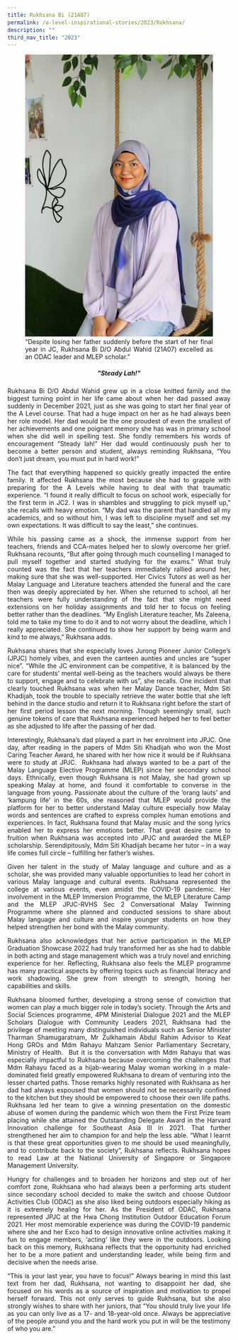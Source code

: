 ```yaml
---
title: Rukhsana Bi (21A07)
permalink: /a-level-inspirational-stories/2023/Rukhsana/
description: ""
third_nav_title: "2023"
---
```

<div align=justify>

<figure>
<img src="/images/Accomplishment/2023/2Rukshana Bi DO Abdul Walid.jpg">
<figcaption>“Despite losing her father suddenly before the start of her final year in JC, Rukhsana Bi D/O Abdul Wahid (21A07) excelled as an ODAC leader and MLEP scholar.”</figcaption></figure>

	
<center><h5>"Steady Lah!"</h5></center>

<p>Rukhsana Bi D/O Abdul Wahid grew up in a close knitted family and the biggest turning point in her life came about when her dad passed away suddenly in December 2021, just as she was going to start her final year of the A Level course. That had a huge impact on her as he had always been her role model. Her dad would be the one proudest of even the smallest of her achievements and one poignant memory she has was in primary school when she did well in spelling test. She fondly remembers his words of encouragement “Steady lah!” Her dad would continuously push her to become a better person and student, always reminding Rukhsana, “You don’t just dream, you must put in hard work!”</p>

<p>The fact that everything happened so quickly greatly impacted the entire family. It affected Rukhsana the most because she had to grapple with preparing for the A Levels while having to deal with that traumatic experience. “I found it really difficult to focus on school work, especially for the first term in JC2. I was in shambles and struggling to pick myself up,” she recalls with heavy emotion. “My dad was the parent that handled all my academics, and so without him, I was left to discipline myself and set my own expectations. It was difficult to say the least,” she continues.</p>

<p>While his passing came as a shock, the immense support from her teachers, friends and CCA-mates helped her to slowly overcome her grief. Rukhsana recounts, “But after going through much counselling I managed to pull myself together and started studying for the exams.” What truly counted was the fact that her teachers immediately rallied around her, making sure that she was well-supported. Her Civics Tutors as well as her Malay Language and Literature teachers attended the funeral and the care then was deeply appreciated by her. When she returned to school, all her teachers were fully understanding of the fact that she might need extensions on her holiday assignments and told her to focus on feeling better rather than the deadlines. “My English Literature teacher, Ms Zaleena, told me to take my time to do it and to not worry about the deadline, which I really appreciated. She continued to show her support by being warm and kind to me always,” Rukhsana adds.</p>

<p>Rukhsana shares that she especially loves Jurong Pioneer Junior College’s (JPJC) homely vibes, and even the canteen aunties and uncles are “super nice”. “While the JC environment can be competitive, it is balanced by the care for students’ mental well-being as the teachers would always be there to support, engage and to celebrate with us”, she recalls. One incident that clearly touched Rukhsana was when her Malay Dance teacher, Mdm Siti Khadijah, took the trouble to specially retrieve the water bottle that she left behind in the dance studio and return it to Rukhsana right before the start of her first period lesson the next morning. Though seemingly small, such genuine tokens of care that Rukhsana experienced helped her to feel better as she adjusted to life after the passing of her dad.</p>

<p>Interestingly, Rukhsana’s dad played a part in her enrolment into JPJC. One day, after reading in the papers of Mdm Siti Khadijah who won the Most Caring Teacher Award, he shared with her how nice it would be if Rukhsana were to study at JPJC.  Rukhsana had always wanted to be a part of the Malay Language Elective Programme (MLEP) since her secondary school days. Ethnically, even though Rukhsana is not Malay, she had grown up speaking Malay at home, and found it comfortable to converse in the language from young. Passionate about the culture of the ‘orang lauts’ and ‘kampung life’ in the 60s, she reasoned that MLEP would provide the platform for her to better understand Malay culture especially how Malay words and sentences are crafted to express complex human emotions and experiences. In fact, Rukhsana found that Malay music and the song lyrics enabled her to express her emotions better. That great desire came to fruition when Rukhsana was accepted into JPJC and awarded the MLEP scholarship. Serendipitously, Mdm Siti Khadijah became her tutor – in a way life comes full circle – fulfilling her father’s wishes.</p>

<p>Given her talent in the study of Malay language and culture and as a scholar, she was provided many valuable opportunities to lead her cohort in various Malay language and cultural events. Rukhsana represented the college at various events, even amidst the COVID-19 pandemic. Her involvement in the MLEP Immersion Programme, the MLEP Literature Camp and the MLEP JPJC-RVHS Sec 2 Conversational Malay Twinning Programme where she planned and conducted sessions to share about Malay language and culture and inspire younger students on how they helped strengthen her bond with the Malay community.</p>

<p>Rukhsana also acknowledges that her active participation in the MLEP Graduation Showcase 2022 had truly transformed her as she had to dabble in both acting and stage management which was a truly novel and enriching experience for her. Reflecting, Rukhsana also feels the MLEP programme has many practical aspects by offering topics such as financial literacy and work shadowing. She grew from strength to strength, honing her capabilities and skills.</p>

<p>Rukhsana bloomed further, developing a strong sense of conviction that women can play a much bigger role in today’s society. Through the Arts and Social Sciences programme, 4PM Ministerial Dialogue 2021 and the MLEP Scholars Dialogue with Community Leaders 2021, Rukhsana had the privilege of meeting many distinguished individuals such as Senior Minister Tharman Shamugaratnam, Mr Zulkhamain Abdul Rahim Advisor to Keat Hong GROs and Mdm Rahayu Mahzam Senior Parliamentary Secretary, Ministry of Health.  But it is the conversation with Mdm Rahayu that was especially impactful to Rukhsana because overcoming the challenges that Mdm Rahayu faced as a hijab-wearing Malay woman working in a male-dominated field greatly empowered Rukhsana to dream of venturing into the lesser charted paths. Those remarks highly resonated with Rukhsana as her dad had always espoused that women should not be necessarily confined to the kitchen but they should be empowered to choose their own life paths. Rukhsana led her team to give a winning presentation on the domestic abuse of women during the pandemic which won them the First Prize team placing while she attained the Outstanding Delegate Award in the Harvard Innovation challenge for Southeast Asia III in 2021. That further strengthened her aim to champion for and help the less able. “What I learnt is that these great opportunities given to me should be used meaningfully, and to contribute back to the society”, Rukhsana reflects. Rukhsana hopes to read Law at the National University of Singapore or Singapore Management University.</p>

<p>Hungry for challenges and to broaden her horizons and step out of her comfort zone, Rukhsana who had always been a performing arts student since secondary school decided to make the switch and choose Outdoor Activities Club (ODAC) as she also liked being outdoors especially hiking as it is extremely healing for her. As the President of ODAC, Rukhsana represented JPJC at the Hwa Chong Institution Outdoor Education Forum 2021. Her most memorable experience was during the COVID-19 pandemic where she and her Exco had to design innovative online activities making it fun to engage members, ‘acting’ like they were in the outdoors. Looking back on this memory, Rukhsana reflects that the opportunity had enriched her to be a more patient and understanding leader, while being firm and decisive when the needs arise.</p>

<p>“This is your last year, you have to focus!” Always bearing in mind this last text from her dad, Rukhsana, not wanting to disappoint her dad, she focused on his words as a source of inspiration and motivation to propel herself forward. This not only serves to guide Rukhsana, but she also strongly wishes to share with her juniors, that “You should truly live your life as you can only live as a 17- and 18-year-old once. Always be appreciative of the people around you and the hard work you put in will be the testimony of who you are.”</p>